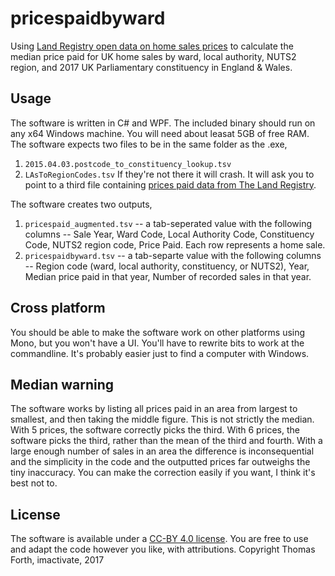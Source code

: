 # pricespaidbyward
Using [Land Registry open data on home sales prices](http://landregistry.data.gov.uk/) to calculate the median price paid for UK home sales by ward, local authority, NUTS2 region, and 2017 UK Parliamentary constituency in England & Wales.

## Usage
The software is written in C# and WPF. The included binary should run on any x64 Windows machine. You will need about leasat 5GB of free RAM. The software expects two files to be in the same folder as the .exe,
1. `2015.04.03.postcode_to_constituency_lookup.tsv`
2. `LAsToRegionCodes.tsv`
If they're not there it will crash.
It will ask you to point to a third file containing [prices paid data from The Land Registry](http://landregistry.data.gov.uk/).

The software creates two outputs,
1. `pricespaid_augmented.tsv` -- a tab-seperated value with the following columns -- Sale Year, Ward Code, Local Authority Code, Constituency Code, NUTS2 region code, Price Paid. Each row represents a home sale.
2. `pricespaidbyward.tsv` -- a tab-separte value with the following columns -- Region code (ward, local authority, constituency, or NUTS2), Year, Median price paid in that year, Number of recorded sales in that year.

## Cross platform
You should be able to make the software work on other platforms using Mono, but you won't have a UI. You'll have to rewrite bits to work at the commandline. It's probably easier just to find a computer with Windows.

## Median warning
The software works by listing all prices paid in an area from largest to smallest, and then taking the middle figure. This is not strictly the median. With 5 prices, the software correctly picks the third. With 6 prices, the software picks the third, rather than the mean of the third and fourth. With a large enough number of sales in an area the difference is inconsequential and the simplicity in the code and the outputted prices far outweighs the tiny inaccuracy. You can make the correction easily if you want, I think it's best not to.

## License
The software is available under a [CC-BY 4.0 license](https://creativecommons.org/licenses/by/4.0/). You are free to use and adapt the code however you like, with attributions. 
Copyright Thomas Forth, imactivate, 2017
